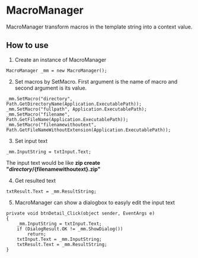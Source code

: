 # MacroManager
MacroManager transform macros in the template string into a context value.

## How to use
1. Create an instance of MacroManager
```
MacroManager _mm = new MacroManager();
```
2. Set macros by SetMacro. First argument is the name of macro and second argument is its value.
```
_mm.SetMacro("directory", Path.GetDirectoryName(Application.ExecutablePath));
_mm.SetMacro("fullpath", Application.ExecutablePath);
_mm.SetMacro("filename", Path.GetFileName(Application.ExecutablePath));
_mm.SetMacro("filenamewithoutext", Path.GetFileNameWithoutExtension(Application.ExecutablePath));
```

3. Set input text
```
_mm.InputString = txtInput.Text;
```
The input text would be like **zip create "${directory}/${filenamewithoutext}.zip"**

4. Get resulted text
```
txtResult.Text = _mm.ResultString;
```

5. MacroManager can show a dialogbox to easyly edit the input text
```
private void btnDetail_Click(object sender, EventArgs e)
{
    _mm.InputString = txtInput.Text;
    if (DialogResult.OK != _mm.ShowDialog())
        return;
    txtInput.Text = _mm.InputString;
    txtResult.Text = _mm.ResultString;
}
```

